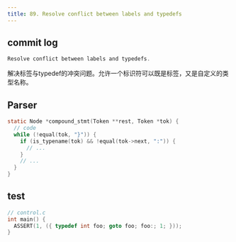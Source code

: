 ```yaml
---
title: 89. Resolve conflict between labels and typedefs
---
```


## commit log

```c
Resolve conflict between labels and typedefs.
```

解决标签与typedef的冲突问题。允许一个标识符可以既是标签，又是自定义的类型名称。

## Parser

```c
static Node *compound_stmt(Token **rest, Token *tok) {
  // code
  while (!equal(tok, "}")) {
    if (is_typename(tok) && !equal(tok->next, ":")) {
      // ...
    }
    // ...
  }
}
```

## test

```c
// control.c
int main() {
  ASSERT(1, ({ typedef int foo; goto foo; foo:; 1; }));
}
```
